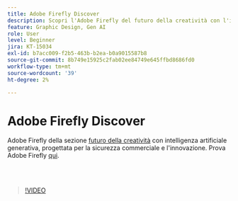 ```yaml
---
title: Adobe Firefly Discover
description: Scopri l'Adobe Firefly del futuro della creatività con l'intelligenza artificiale generativa
feature: Graphic Design, Gen AI
role: User
level: Beginner
jira: KT-15034
exl-id: b7acc009-f2b5-463b-b2ea-b0a9015587b8
source-git-commit: 8b749e15925c2fab02ee84749e645ffbd8686fd0
workflow-type: tm+mt
source-wordcount: '39'
ht-degree: 2%

---
```


# Adobe Firefly Discover

Adobe Firefly della sezione [futuro della creatività](https://www.adobe.com/products/firefly/discover/how-ai-changes-creative-work.html) con intelligenza artificiale generativa, progettata per la sicurezza commerciale e l&#39;innovazione. Prova Adobe Firefly [qui](https://firefly.adobe.com/).

<br> 

>[!VIDEO](https://video.tv.adobe.com/v/3427606?quality=12&learn=on&hidetitle=true)
